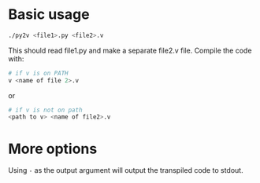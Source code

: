 # Basic usage
```bash
./py2v <file1>.py <file2>.v
```
This should read file1.py and make a separate file2.v file. Compile the code with:  
```bash
# if v is on PATH
v <name of file 2>.v
```
or  
```bash
# if v is not on path
<path to v> <name of file2>.v
```
  
  
# More options
 Using `-` as the output argument will output the transpiled code to stdout.
  
  
